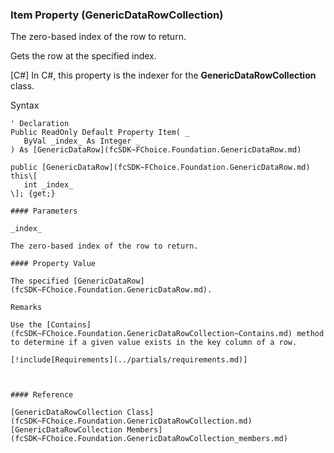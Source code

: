 ﻿### Item Property (GenericDataRowCollection)

The zero-based index of the row to return.

Gets the row at the specified index.

\[C#\] In C#, this property is the indexer for the **GenericDataRowCollection** class.

Syntax

```vbnet
' Declaration
Public ReadOnly Default Property Item( _
   ByVal _index_ As Integer _
) As [GenericDataRow](fcSDK~FChoice.Foundation.GenericDataRow.md)

public [GenericDataRow](fcSDK~FChoice.Foundation.GenericDataRow.md) this\[ 
   int _index_
\]; {get;}

#### Parameters

_index_

The zero-based index of the row to return.

#### Property Value

The specified [GenericDataRow](fcSDK~FChoice.Foundation.GenericDataRow.md).

Remarks

Use the [Contains](fcSDK~FChoice.Foundation.GenericDataRowCollection~Contains.md) method to determine if a given value exists in the key column of a row.

[!include[Requirements](../partials/requirements.md)]



#### Reference

[GenericDataRowCollection Class](fcSDK~FChoice.Foundation.GenericDataRowCollection.md)  
[GenericDataRowCollection Members](fcSDK~FChoice.Foundation.GenericDataRowCollection_members.md)